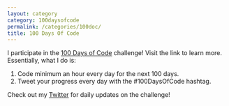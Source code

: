```yaml
---
layout: category
category: 100daysofcode
permalink: /categories/100doc/
title: 100 Days Of Code
---
```

I participate in the [100 Days of Code][100doc] challenge! Visit the link to learn more. Essentially, what I do is: 
1. Code minimum an hour every day for the next 100 days.
2. Tweet your progress every day with the #100DaysOfCode hashtag.

Check out my [Twitter][twitter] for daily updates on the challenge! 


[100doc]: https://www.100daysofcode.com/
[twitter]: https://twitter.com/eilleeenz